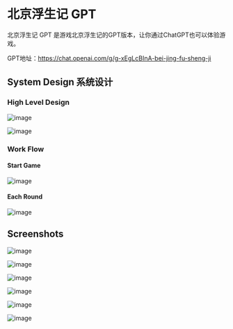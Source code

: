 # 北京浮生记 GPT

北京浮生记 GPT 是游戏北京浮生记的GPT版本，让你通过ChatGPT也可以体验游戏。

GPT地址：https://chat.openai.com/g/g-xEgLcBInA-bei-jing-fu-sheng-ji 

## System Design 系统设计

### High Level Design

![image](https://github.com/JimLiu/beijing-fushengji-gpt/assets/648674/eb15f43d-98c3-47c0-9a97-0b53fee79170)

![image](https://github.com/JimLiu/beijing-fushengji-gpt/assets/648674/c456154f-e1b6-495a-b4a4-13a30d48fde9)

### Work Flow

#### Start Game

![image](https://github.com/JimLiu/beijing-fushengji-gpt/assets/648674/efe6d5ce-3937-4017-bf63-526942e25207)


#### Each Round

![image](https://github.com/JimLiu/beijing-fushengji-gpt/assets/648674/59d7c2f6-d9a5-4309-94e4-533d4c77fcdf)

## Screenshots

![image](https://github.com/JimLiu/beijing-fushengji-gpt/assets/648674/a4f33fc2-d528-4a44-80c0-0a61d62fb39e)

![image](https://github.com/JimLiu/beijing-fushengji-gpt/assets/648674/bb751636-a8d0-45d9-9bd6-43579eaf1799)

![image](https://github.com/JimLiu/beijing-fushengji-gpt/assets/648674/e4ff2de1-b43e-4619-9a16-5f7890a4543d)

![image](https://github.com/JimLiu/beijing-fushengji-gpt/assets/648674/b2b6aed0-29de-46ae-8b1f-923ee914f9a2)

![image](https://github.com/JimLiu/beijing-fushengji-gpt/assets/648674/9f2f9397-6e88-422c-baf2-603b618ba267)

![image](https://github.com/JimLiu/beijing-fushengji-gpt/assets/648674/5dfc9eaa-b97b-4886-bf6d-4c523ccad4ab)





